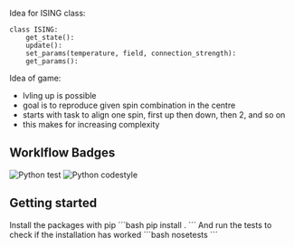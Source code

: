 Idea for ISING class:

```
class ISING:
    get_state():
    update():
    set_params(temperature, field, connection_strength):
    get_params():
```
Idea of game:
 * lvling up is possible
 * goal is to reproduce given spin combination in the centre
 * starts with task to align one spin, first up then down,
 then 2, and so on
 * this makes for increasing complexity

## Worklflow Badges
![Python test](https://github.com/JulianGoeltz/andi_hat_ising/workflows/Python%20tests/badge.svg)
![Python codestyle](https://github.com/JulianGoeltz/andi_hat_ising/workflows/Python%20codestyle/badge.svg)

## Getting started
Install the packages with pip
´´´bash
pip install .
´´´
And run the tests to check if the installation has worked
´´´bash
nosetests
´´´
